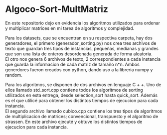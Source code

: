 # Algoco-Sort-MultMatriz
En este repositorio dejo en evidencia los algoritmos utilizados para ordenar y multiplicar matrices en mi tarea de algoritmos y complejidad.

Para los datasets, que se encuentran en su respectiva carpeta, hay dos generadores, el primero (generador_sorting.py) nos crea tres archivos de texto que guardan tres tipos de instancias, pequeñas, medianas y grandes que son una lista de enteros desordenada generada de forma aleatoria.  
El otro nos genera 6 archivos de texto, 2 correspondientes a cada instancia que guarda la informacion de cada matriz de tamaño n*n.
Ambos generdores fueron creados con python, dando uso a la libreria numpy y random.  

Para los algoritmos, se disponen de dos archivos en lenguaje C + +. Uno de ellos llamado std_sort.cpp contiene todos los algoritmos de sorting utilizados en esta entrega, desde selection_sort hasta quick_sort. Además es el que utilicé para obtener los distintos tiempos de ejecucion para cada instancia.  
El segundo archivo llamado cubico.cpp contiene los tres tipos de algoritmos de multiplicacion de matrices; convencional, transpuesto y el algoritmo de strassen. En este archivo ejecuté y obtuve los distintos tiempos de ejecucion para cada instancia.  
